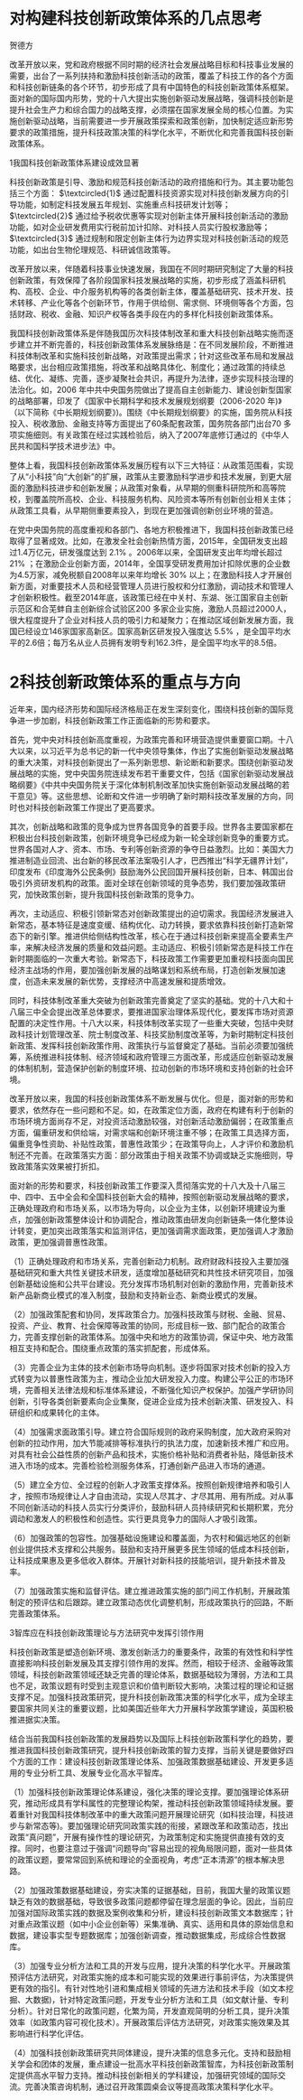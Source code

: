 # 对构建科技创新政策体系的几点思考

贺德方

改革开放以来，党和政府根据不同时期的经济社会发展战略目标和科技事业发展的需要，出台了一系列扶持和激励科技创新活动的政策，覆盖了科技工作的各个方面和科技创新链条的各个环节，初步形成了具有中国特色的科技创新政策体系框架。面对新的国际国内形势，党的十八大提出实施创新驱动发展战略，强调科技创新是提升社会生产力和综合国力的战略支撑，必须摆在国家发展全局的核心位置。为实施创新驱动战略，当前需要进一步开展政策探索和政策创新，加快制定适应新形势要求的政策措施，提升科技政策决策的科学化水平，不断优化和完善我国科技创新政策体系。

1我国科技创新政策体系建设成效显著

科技创新政策是引导、激励和规范科技创新活动的政府措施和行为。其主要功能包括三个方面： $\textcircled{1}$ 通过配置科技资源实现对科技创新发展方向的引导功能，如制定科技发展五年规划、实施重点科技研发计划等； $\textcircled{2}$ 通过给予税收优惠等实现对创新主体开展科技创新活动的激励功能，如对企业研发费用实行税前加计扣除、对科技人员实行股权激励等； $\textcircled{3}$ 通过规制和限定创新主体行为边界实现对科技创新活动的规范功能，如出台生物伦理规范、科研诚信政策等。

改革开放以来，伴随着科技事业快速发展，我国在不同时期研究制定了大量的科技创新政策，有效保障了各阶段国家科技发展战略的实施，初步形成了涵盖科研机构、高校、企业、中介服务机构等的各类创新主体，覆盖基础研究、技术开发、技术转移、产业化等各个创新环节，作用于供给侧、需求侧、环境侧等各个方面，包括财政、税收、金融、知识产权等各类手段在内的多样化科技创新政策体系。

我国科技创新政策体系是伴随我国历次科技体制改革和重大科技创新战略实施而逐步建立并不断完善的，科技创新政策体系发展脉络是：在不同发展阶段，不断推进科技体制改革和实施科技创新战略，对政策提出需求；针对这些改革布局和发展战略要求，出台相应政策措施，将改革和战略具体化、制度化；通过政策的持续总结、优化、凝练、完善，逐步凝聚社会共识，再提升为法律，逐步实现科技治理的法治化。如，2006 年中共中央国务院做出了提高自主创新能力、建设创新型国家的战略部署，印发了《国家中长期科学和技术发展规划纲要（2006-2020 年)》（以下简称《中长期规划纲要》)。围绕《中长期规划纲要》的实施，国务院从科技投入、税收激励、金融支持等方面提出了60条配套政策，国务院各部门出台70 多项实施细则。有关政策在经过实践检验后，纳入了2007年底修订通过的《中华人民共和国科学技术进步法》中。

整体上看，我国科技创新政策体系发展历程有以下三大特征：从政策范围看，实现了从“小科技”向“大创新”的扩展，政策从主要激励科学进步和技术发展，到更大层面的激励科技进步和创新发展；从政策对象看，从早期的侧重科研院所和高等院校，到覆盖院所高校、企业、科技服务机构、风险资本等所有创新创业相关主体；从政策工具看，从早期侧重要素投入，到现在更加强调创新创业环境的营造。

在党中央国务院的高度重视和各部门、各地方积极推进下，我国科技创新政策已经取得了显著成效。比如，在激发全社会创新热情方面，2015年，全国研发支出超过1.4万亿元，研发强度达到 $2 . 1 \%$ 。2006年以来，全国研发支出年均增长超过 $2 1 \%$ ；在激励企业创新方面，2014年，全国享受研发费用加计扣除优惠的企业数为4.5万家，减免税额自2008年以来年均增长 $3 0 \%$ 以上；在激励科技人才开展创新方面，对重要技术人员和经营管理人员进行股权和分红激励，调动技术和管理人才创新积极性。截至2014年底，该政策已经在中关村、东湖、张江国家自主创新示范区和合芜蚌自主创新综合试验区200 多家企业实施，激励人员超过2000人，很大程度提升了企业对科技人员的吸引力和凝聚力；在推动区域创新发展方面，我国已经设立146家国家高新区。国家高新区研发投入强度达 $5 . 5 \%$ ，是全国平均水平的2.6倍；每万名从业人员拥有发明专利162.3件，是全国平均水平的8.5倍。

# 2科技创新政策体系的重点与方向

近年来，国内经济形势和国际经济格局正在发生深刻变化，围绕科技创新的国际竞争进一步加剧，科技创新政策工作正面临新的形势和要求。

首先，党中央对科技创新高度重视，为政策完善和环境营造提供重要窗口期。十八大以来，以习近平为总书记的新一代中央领导集体，作出了实施创新驱动发展战略的重大决策，对科技创新提出了一系列新思想、新论断和新要求。围绕创新驱动发展战略的实施，党中央国务院连续发布若干重要文件，包括《国家创新驱动发展战略纲要》《中共中央国务院关于深化体制机制改革加快实施创新驱动发展战略的若干意见》等。这些思想、论断和文件进一步明确了新时期科技改革发展的方向，同时也对科技创新政策工作提出了更高要求。

其次，创新战略和政策的竞争成为世界各国竞争的首要手段。世界各主要国家都在积极出台科技创新政策，创新环境竞争已经成为新一轮全球创新竞争的重要方式。世界各国对人才、资本、市场、专利等创新资源的争夺日益激烈。比如：美国大力推进制造业回流、出台新的移民改革法案吸引人才，巴西推出“科学无疆界计划”，印度发布《印度海外公民条例》鼓励海外公民回国开展科技创新，日本、韩国出台吸引外资研发机构的政策。面对全球在创新领域的竞争态势，我们要加强政策研究，加快政策创新，提升我国科技创新政策的竞争力。

再次，主动适应、积极引领新常态对创新政策提出的迫切需求。我国经济发展进入新常态，基本特征是速度变缓、结构优化、动力转换，要求依靠科技创新打造新常态下的新引擎。推进供给侧结构性改革，核心在于通过科技创新来提高全要素生产率，来解决经济发展的质量和效益问题。主动适应、积极引领新常态是科技工作在新时期面临的一次重大考验。新常态下，科技政策工作需要更加重视科技面向国民经济主战场的作用，要加强创新发展的战略谋划和系统布局，打造创新发展加速度，创造未来发展的新优势，支撑经济中高速发展和提质增效。

同时，科技体制改革重大突破为创新政策完善奠定了坚实的基础。党的十八大和十八届三中全会提出改革总体要求，要推进国家治理体系现代化，要发挥市场对资源配置的决定性作用。十八大以来，科技体制改革实现了一些重大突破，包括中央财政科技计划管理改革、院士制度改革、科技奖励制度改革等，为新时期制定科技创新政策、发挥科技创新政策作用、政策执行与监督奠定了基础。当前必须要加强统筹，系统推进科技体制、经济领域和政府管理三方面改革，形成适应创新驱动发展的体制机制，营造保护创新的制度环境、拉动创新的市场环境和支持创新的社会环境。

改革开放以来，我国的科技创新政策体系不断发展与优化。但是，面对新的形势和要求，依然存在一些问题和不足。如，在政策定位方面，政府在构建有利于创新的市场环境方面尚存不足，对投资活动激励较强，对创新活动激励偏弱；在政策重点方面，偏重研发和供给端，对需求端和创新环境注重不够；在政策工具选择方面，偏重竞争性资助、补贴性政策，普惠性政策少；在政策导向上，人才评价和激励机制还不完善。在政策落实方面：部分政策由于相关政策不协调或缺乏实施细则，导致政策落实效果被打折扣。

面对新的形势和要求，科技创新政策工作要深入贯彻落实党的十八大及十八届三中、四中、五中全会和全国科技创新大会的精神，按照创新驱动发展战略的要求，正确处理政府和市场关系，以市场为导向，以企业为主体，以创新环境建设为重点，加强创新政策整体设计和协调配合，推动政策由研发向创新链条一体化整体设计转变，更加突出政策落实和监测评估，更加强调需求面政策，更加强调人才激励政策，更加强调普惠性政策。

（1）正确处理政府和市场关系，完善创新动力机制。政府财政科技投入主要加强基础研究和重大共性关键技术研发，适度增加基础研究和共性技术研究项目，加强创新基础设施和公共平台建设。充分发挥市场机制对创新的激励作用，完善新技术新产品新商业模式的准入制度，鼓励和支持新业态、新商业模式的发展。

（2）加强政策配套和协同，发挥政策合力。加强科技政策与财税、金融、贸易、投资、产业、教育、社会保障等政策的协同，形成目标一致、部门配合的政策合力，完善支撑创新的政策体系。加强中央和地方的政策协调，保证中央、地方政策相互支持和配合。围绕重点政策的落实抓配套，形成体系。

（3）完善企业为主体的技术创新市场导向机制。逐步将国家对技术创新的投入方式转变为以普惠性政策为主，推动企业加大研发投入力度。构建公平公正的市场环境，完善相关法律法规和标准体系建设，不断强化知识产权保护。加强产学研协同创新，引导各类创新要素向企业集聚，促进企业成为技术创新决策、研发投入、科研组织和成果转化的主体。

（4）加强需求面政策引导。建立符合国际规则的政府采购制度，加大政府采购对创新的拉动作用，加大节能减排等标准执行的执法力度，加速新技术推广和应用。对具有社会公益性质的创新产品和技术，实施价格补贴和消费者补贴，降低新技术进入市场的成本。完善检验检测服务体系，打通创新产品进入市场的通道。

（5）建立全方位、全过程的创新人才政策支撑体系。按照创新规律培养和吸引人才，按照市场规律让人才自由流动，实现人尽其才、才尽其用、用有所成。对从事不同创新活动的科技人员实行分类评价，鼓励科研人员持续研究和长期积累，充分调动和激发人的积极性和创造性。实行更具竞争力的国际人才吸引政策。

（6）加强政策的包容性。加强基础设施建设和覆盖面，为农村和偏远地区的创新创业提供技术支撑和公共服务。鼓励和支持开展更多民生领域的低成本科技创新，让科技成果惠及更多低收入群体。开展针对新科技的技能培训，提升新技术普及率。

（7）加强政策实施和监督评估。建立推进政策实施的部门间工作机制，开展政策制定的预评估和后跟踪。建立政策动态优化调整机制，形成政策执行的回路，不断完善政策体系。

3智库应在科技创新政策理论与方法研究中发挥引领作用

科技创新政策是塑造创新环境、激发创新活力的重要条件，政策的有效性和科学性直接影响科技创新发展及其支撑引领作用的发挥。然而，相较于经济、金融等政策领域，科技创新政策领域还缺乏完善的理论体系，数据基础较为薄弱，方法和工具也不足，政策议题有时受到主观意识和价值判断较大影响，决策过程的理论和证据支撑不足。加强科技政策研究，提升科技创新政策决策的科学化水平，成为全球主要国家共同关注的重要议题，比如美国近些年大力开展科学政策学建设，英国积极推进据实决策。

结合当前我国科技创新政策的发展趋势以及国际上科技创新政策科学化的趋势，要推进我国科技创新政策研究，提升科技创新政策的智力支撑，当前关键是要做好四个方面的工作：建设科技创新政策理论体系、加强政策数据基础建设、开发更多适用的专业分析工具、发展专业化高水平智库。

（1）加强科技创新政策理论体系建设，强化决策的理论支撑。要加强理论体系研究，推动形成具有学科属性的完整理论构架，推动科技创新政策领域持续发展。要着重针对我国科技体制改革中的重大政策问题开展理论研究（如科技治理，科技进步与新常态等)。要加强理论研究同政策实践的衔接，紧跟改革和政策动态，找出政策“真问题”，开展有操作性的理论研究，为政策制定和实施提供直接有效的支撑。同时，也要注意过于强调“问题导向”容易出现的视角局限问题，面对一些具体的政策议题，要常常回到系统和理论的全面视角，考虑“正本清源”的根本解决思路。

（2）加强政策数据基础建设，夯实决策的证据基础，目前，我国大量的政策议题缺乏有效的数据基础，导致很多政策问题都停留在理念层面的争论。因此，当前应加强对国际政策实践的数据及案例收集和分析，建设科技创新政策文本数据库；针对重点政策议题（如中小企业创新等）采集准确、真实、适用和具体的原始信息和数据，建设事实型专题数据库；加强创新调查，推动数据集成，形成综合性数据库。

（3）加强专业分析方法和工具的开发与应用，提升决策的科学化水平。开展政策预评估方法研究，对政策实施的成本和可能实现的效果进行事前评估，为决策提供更有效的指引。有针对性地引进和集成相关领域的先进方法和技术手段（如文本挖掘、大数据)，针对特定政策问题，开发专业分析方法和工具（如文献计量、专利分析）。针对日常化的政策问题，化繁为简，开发直观简明的分析工具，提升决策效率（如政策内容可视化技术）。开展政策后评估方法研究，对政策实施效果及其影响进行科学化评估。

（4）加强科技创新政策研究共同体建设，提升决策的信息多元化。支持和鼓励相关学会和团体的发展，重点建设一批高水平科技创新政策智库，为科技创新政策制定提供高水平智力支持。推动科技创新相关的学科建设，加强研究领域的国际交流。完善决策咨询机制，通过召开政策圆桌会议等提高政策决策科学化水平。